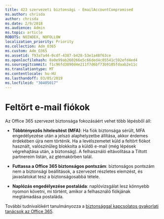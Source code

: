 ```yaml
---
title: 423 szervezeti biztonsági - EmailAccountCompromised
ms.author: chrisda
author: chrisda
ms.date: 2/9/2018
ms.audience: Admin
ms.topic: article
ROBOTS: NOINDEX, NOFOLLOW
localization_priority: Priority
ms.collection: Adm_O365
ms.custom: Adm_O365
ms.assetid: f93a7a44-0cdf-4387-b428-53e1a48f63ce
ms.openlocfilehash: 8a0e99ab260266e5c66ded4c05541c592efd4ed4
ms.sourcegitcommit: f1c96fd3890d4e211f7d6bf73b9105fdaab2e11c
ms.translationtype: MT
ms.contentlocale: hu-HU
ms.lasthandoff: 03/05/2019
ms.locfileid: "30405017"
---
```

# <a name="compromised-email-accounts"></a>Feltört e-mail fiókok

Az Office 365 szervezet biztonsága fokozásáért vehet több lépésből áll:
  
- **Többtényezős hitelesítést (MFA)**: Ha fiók biztonsága sérült, MFA engedélyezése után a jelszó alaphelyzetbe állítása, akkor érdemes érdekében újra nem történik. Ha a levélszemetet küld a feltört fiókot használt, valószínűleg blokkolta a küldő e-mail (még lépések végrehajtása után, a biztonság). A felhasználó eltávolítása a Tiltott partnereim listán, az [e](https://technet.microsoft.com/library/ms.exch.eac.actioncenter.aspx)témakörben talál.
    
- **Futtassa a Office 365 biztonságos pontszám**: biztonságos pontszám nem a biztonsági beállítások, a szervezet részletes elemzést, és javaslatokat tesz a biztonságosabbá tétele.
    
- **Naplózás engedélyezése postaláda**: naplóvizsgálat lesz könnyebb nyomon követni, mi történt, amikor a felhasználó fiókjának megtámadása postaláda.
    
További tudnivalókért tanulmányozza a [biztonsággal kapcsolatos gyakorlati tanácsok az Office 365](https://support.office.com/article/9295e396-e53d-49b9-ae9b-0b5828cdedc3.aspx).
  

